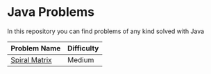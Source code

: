 # Java Problems

In this repository you can find problems of any kind solved with Java

| Problem Name                                                                                    | Difficulty |
|-------------------------------------------------------------------------------------------------|--------|
| [Spiral Matrix](https://github.com/vtramo/java-problems/tree/master/src/spiral_matrix_builder) | Medium |